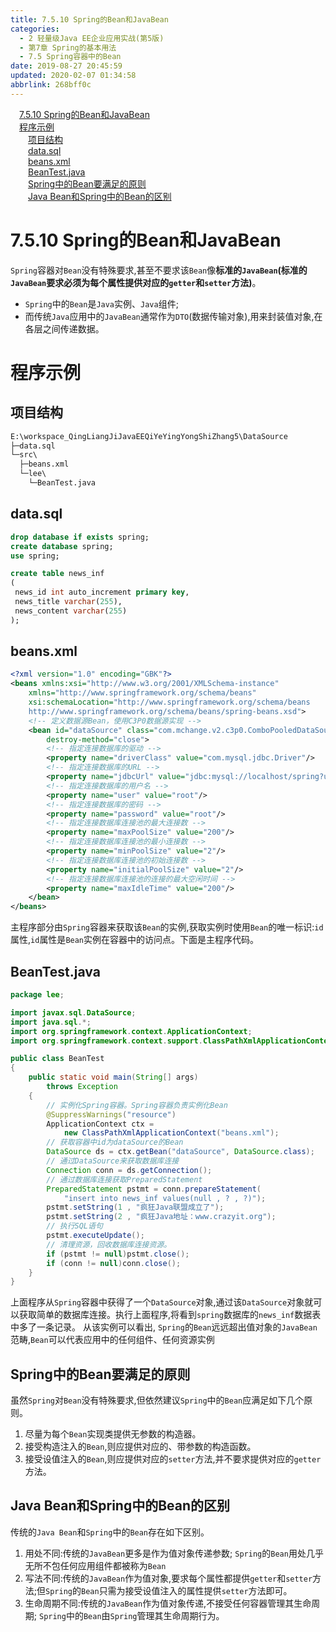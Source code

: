 ```yaml
---
title: 7.5.10 Spring的Bean和JavaBean
categories: 
  - 2 轻量级Java EE企业应用实战(第5版)
  - 第7章 Spring的基本用法
  - 7.5 Spring容器中的Bean
date: 2019-08-27 20:45:59
updated: 2020-02-07 01:34:58
abbrlink: 268bff0c
---
```

<div id='my_toc'><a href="/JavaReadingNotes/268bff0c/#7-5-10-Spring的Bean和JavaBean" class="header_1">7.5.10 Spring的Bean和JavaBean</a>&nbsp;<br><a href="/JavaReadingNotes/268bff0c/#程序示例" class="header_1">程序示例</a>&nbsp;<br><a href="/JavaReadingNotes/268bff0c/#项目结构" class="header_2">项目结构</a>&nbsp;<br><a href="/JavaReadingNotes/268bff0c/#data-sql" class="header_2">data.sql</a>&nbsp;<br><a href="/JavaReadingNotes/268bff0c/#beans-xml" class="header_2">beans.xml</a>&nbsp;<br><a href="/JavaReadingNotes/268bff0c/#BeanTest-java" class="header_2">BeanTest.java</a>&nbsp;<br><a href="/JavaReadingNotes/268bff0c/#Spring中的Bean要满足的原则" class="header_2">Spring中的Bean要满足的原则</a>&nbsp;<br><a href="/JavaReadingNotes/268bff0c/#Java-Bean和Spring中的Bean的区别" class="header_2">Java Bean和Spring中的Bean的区别</a>&nbsp;<br></div>
<style>.header_1{margin-left: 1em;}.header_2{margin-left: 2em;}.header_3{margin-left: 3em;}.header_4{margin-left: 4em;}.header_5{margin-left: 5em;}.header_6{margin-left: 6em;}</style>
<!--more-->
<script>if (navigator.platform.search('arm')==-1){document.getElementById('my_toc').style.display = 'none';}var e,p = document.getElementsByTagName('p');while (p.length>0) {e = p[0];e.parentElement.removeChild(e);}</script>

<!--end-->
<!--SSTStart-->
# 7.5.10 Spring的Bean和JavaBean #
`Spring`容器对`Bean`没有特殊要求,甚至不要求该`Bean`像**标准的`JavaBean`(标准的`JavaBean`要求必须为每个属性提供对应的`getter`和`setter`方法)**。
- `Spring`中的`Bean`是`Java`实例、`Java`组件;
- 而传统`Java`应用中的`JavaBean`通常作为`DTO`(数据传输对象),用来封装值对象,在各层之间传递数据。
<!--SSTStop-->

# 程序示例 #
## 项目结构 ##
```cmd
E:\workspace_QingLiangJiJavaEEQiYeYingYongShiZhang5\DataSource
├─data.sql
└─src\
  ├─beans.xml
  └─lee\
    └─BeanTest.java
```
## data.sql ##
```sql
drop database if exists spring;
create database spring;
use spring;

create table news_inf
(
 news_id int auto_increment primary key,
 news_title varchar(255),
 news_content varchar(255)
);
```
## beans.xml ##
```xml
<?xml version="1.0" encoding="GBK"?>
<beans xmlns:xsi="http://www.w3.org/2001/XMLSchema-instance"
    xmlns="http://www.springframework.org/schema/beans"
    xsi:schemaLocation="http://www.springframework.org/schema/beans
    http://www.springframework.org/schema/beans/spring-beans.xsd">
    <!-- 定义数据源Bean，使用C3P0数据源实现 -->
    <bean id="dataSource" class="com.mchange.v2.c3p0.ComboPooledDataSource"
        destroy-method="close">
        <!-- 指定连接数据库的驱动 -->
        <property name="driverClass" value="com.mysql.jdbc.Driver"/>
        <!-- 指定连接数据库的URL -->
        <property name="jdbcUrl" value="jdbc:mysql://localhost/spring?useSSL=true"/>
        <!-- 指定连接数据库的用户名 -->
        <property name="user" value="root"/>
        <!-- 指定连接数据库的密码 -->
        <property name="password" value="root"/>
        <!-- 指定连接数据库连接池的最大连接数 -->
        <property name="maxPoolSize" value="200"/>
        <!-- 指定连接数据库连接池的最小连接数 -->
        <property name="minPoolSize" value="2"/>
        <!-- 指定连接数据库连接池的初始连接数 -->
        <property name="initialPoolSize" value="2"/>
        <!-- 指定连接数据库连接池的连接的最大空闲时间 -->
        <property name="maxIdleTime" value="200"/>
    </bean>
</beans>
```
主程序部分由`Spring`容器来获取该`Bean`的实例,获取实例时使用`Bean`的唯一标识:`id`属性,`id`属性是`Bean`实例在容器中的访问点。下面是主程序代码。
## BeanTest.java ##
```java
package lee;

import javax.sql.DataSource;
import java.sql.*;
import org.springframework.context.ApplicationContext;
import org.springframework.context.support.ClassPathXmlApplicationContext;

public class BeanTest
{
    public static void main(String[] args)
        throws Exception
    {
        // 实例化Spring容器。Spring容器负责实例化Bean
        @SuppressWarnings("resource")
        ApplicationContext ctx =
            new ClassPathXmlApplicationContext("beans.xml");
        // 获取容器中id为dataSource的Bean
        DataSource ds = ctx.getBean("dataSource", DataSource.class);
        // 通过DataSource来获取数据库连接
        Connection conn = ds.getConnection();
        // 通过数据库连接获取PreparedStatement
        PreparedStatement pstmt = conn.prepareStatement(
            "insert into news_inf values(null , ? , ?)");
        pstmt.setString(1 , "疯狂Java联盟成立了");
        pstmt.setString(2 , "疯狂Java地址：www.crazyit.org");
        // 执行SQL语句
        pstmt.executeUpdate();
        // 清理资源，回收数据库连接资源。
        if (pstmt != null)pstmt.close();
        if (conn != null)conn.close();
    }
}
```
上面程序从`Spring`容器中获得了一个`DataSource`对象,通过该`DataSource`对象就可以获取简单的数据库连接。执行上面程序,将看到`spring`数据库的`news_inf`数据表中多了一条记录。
从该实例可以看出, `Spring`的`Bean`远远超出值对象的`JavaBean`范畴,`Bean`可以代表应用中的任何组件、任何资源实例
<!--SSTStart-->
## Spring中的Bean要满足的原则 ##
虽然`Spring`对`Bean`没有特殊要求,但依然建议`Spring`中的`Bean`应满足如下几个原则。
1. 尽量为每个`Bean`实现类提供无参数的构造器。
2. 接受构造注入的`Bean`,则应提供对应的、带参数的构造函数。
3. 接受设值注入的`Bean`,则应提供对应的`setter`方法,并不要求提供对应的`getter`方法。

## Java Bean和Spring中的Bean的区别 ##
传统的`Java Bean`和`Spring`中的`Bean`存在如下区别。
1. 用处不同:传统的`JavaBean`更多是作为值对象传递参数; `Spring`的`Bean`用处几乎无所不包任何应用组件都被称为`Bean`
2. 写法不同:传统的`JavaBean`作为值对象,要求每个属性都提供`getter`和`setter`方法;但`Spring`的`Bean`只需为接受设值注入的属性提供`setter`方法即可。
3. 生命周期不同:传统的`JavaBean`作为值对象传递,不接受任何容器管理其生命周期; `Spring`中的`Bean`由`Spring`管理其生命周期行为。

<!--SSTStop-->

